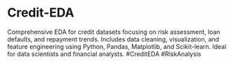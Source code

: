 # Credit-EDA
Comprehensive EDA for credit datasets focusing on risk assessment, loan defaults, and repayment trends. Includes data cleaning, visualization, and feature engineering using Python, Pandas, Matplotlib, and Scikit-learn. Ideal for data scientists and financial analysts. #CreditEDA #RiskAnalysis
